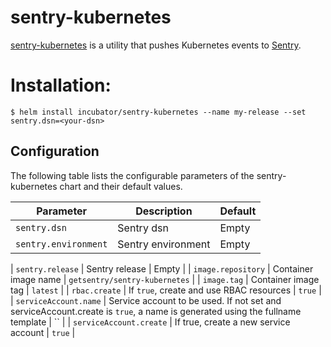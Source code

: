 # sentry-kubernetes

[sentry-kubernetes](https://github.com/getsentry/sentry-kubernetes) is a utility that pushes Kubernetes events to [Sentry](https://sentry.io).

# Installation:

```console
$ helm install incubator/sentry-kubernetes --name my-release --set sentry.dsn=<your-dsn>
```

## Configuration

The following table lists the configurable parameters of the sentry-kubernetes chart and their default values.

| Parameter            | Description        | Default |
| -------------------- | ------------------ | ------- |
| `sentry.dsn`         | Sentry dsn         | Empty   |
| `sentry.environment` | Sentry environment | Empty   |

| `sentry.release` | Sentry release | Empty |
| `image.repository` | Container image name | `getsentry/sentry-kubernetes` |
| `image.tag` | Container image tag | `latest` |
| `rbac.create` | If `true`, create and use RBAC resources | `true` |
| `serviceAccount.name` | Service account to be used. If not set and serviceAccount.create is `true`, a name is generated using the fullname template | `` |
| `serviceAccount.create` | If true, create a new service account | `true` |
